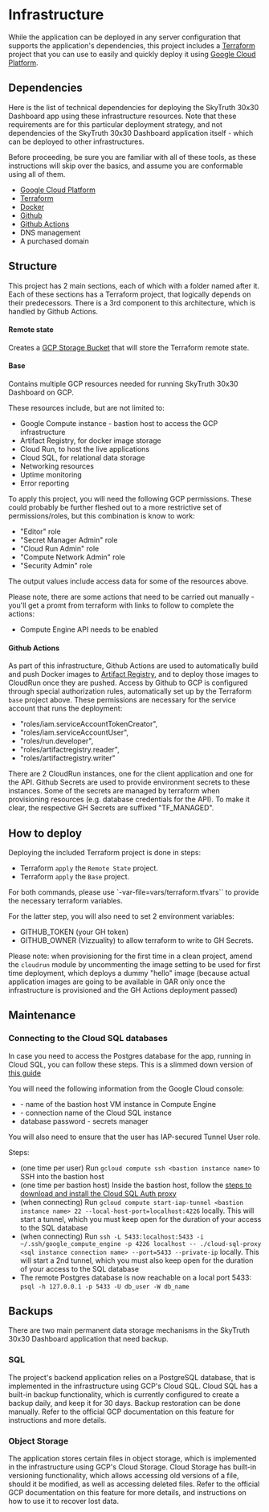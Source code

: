 # Infrastructure

While the application can be deployed in any server configuration that supports the application's dependencies, this project includes a [Terraform](https://www.terraform.io/) project that you can use to easily and quickly deploy it using
[Google Cloud Platform](https://cloud.google.com/).

## Dependencies

Here is the list of technical dependencies for deploying the SkyTruth 30x30 Dashboard app using these infrastructure
resources. Note that these requirements are for this particular deployment strategy, and not dependencies of the SkyTruth 30x30 Dashboard application itself - which can be deployed to other infrastructures.

Before proceeding, be sure you are familiar with all of these tools, as these instructions
will skip over the basics, and assume you are conformable using all of them.

- [Google Cloud Platform](https://cloud.google.com)
- [Terraform](https://www.terraform.io/)
- [Docker](https://www.docker.com/)
- [Github](https://github.com)
- [Github Actions](https://github.com/features/actions)
- DNS management
- A purchased domain

## Structure

This project has 2 main sections, each of which with a folder named after it. Each of these sections has a Terraform project, that logically depends on their predecessors. There is a 3rd component to this architecture, which is handled by Github Actions.

#### Remote state

Creates a [GCP Storage Bucket](https://cloud.google.com/storage/docs/json_api/v1/buckets)
that will store the Terraform remote state.

#### Base

Contains multiple GCP resources needed for running SkyTruth 30x30 Dashboard on GCP.

These resources include, but are not limited to:

- Google Compute instance - bastion host to access the GCP infrastructure
- Artifact Registry, for docker image storage
- Cloud Run, to host the live applications
- Cloud SQL, for relational data storage
- Networking resources
- Uptime monitoring
- Error reporting

To apply this project, you will need the following GCP permissions. These could probably be further fleshed out to a
more restrictive set of permissions/roles, but this combination is know to work:

- "Editor" role
- "Secret Manager Admin" role
- "Cloud Run Admin" role
- "Compute Network Admin" role
- "Security Admin" role

The output values include access data for some of the resources above.

Please note, there are some actions that need to be carried out manually - you'll get a promt from terraform with links to follow to complete the actions:
- Compute Engine API needs to be enabled

#### Github Actions

As part of this infrastructure, Github Actions are used to automatically build and push Docker images to [Artifact Registry](https://cloud.google.com/artifact-registry), and to deploy those images to CloudRun once they are pushed. Access by Github to GCP is configured through special authorization rules, automatically set up by the Terraform `base` project above.
These permissions are necessary for the service account that runs the deployment:
- "roles/iam.serviceAccountTokenCreator",
- "roles/iam.serviceAccountUser",
- "roles/run.developer",
- "roles/artifactregistry.reader",
- "roles/artifactregistry.writer"

There are 2 CloudRun instances, one for the client application and one for the API. Github Secrets are used to provide environment secrets to these instances. Some of the secrets are managed by terraform when provisioning resources (e.g. database credentials for the API). To make it clear, the respective GH Secrets are suffixed "TF_MANAGED".

## How to deploy

Deploying the included Terraform project is done in steps:

- Terraform `apply` the `Remote State` project.
- Terraform `apply` the `Base` project.

For both commands, please use `-var-file=vars/terraform.tfvars`` to provide the necessary terraform variables.

For the latter step, you will also need to set 2 environment variables:
- GITHUB_TOKEN (your GH token)
- GITHUB_OWNER (Vizzuality)
to allow terraform to write to GH Secrets.

Please note: when provisioning for the first time in a clean project, amend the `cloudrun` module by uncommenting the image setting to be used for first time deployment, which deploys a dummy "hello" image (because actual application images are going to be available in GAR only once the infrastructure is provisioned and the GH Actions deployment passed)

## Maintenance

### Connecting to the Cloud SQL databases

In case you need to access the Postgres database for the app, running in Cloud SQL, you can follow these steps.
This is a slimmed down version of [this guide](https://medium.com/google-cloud/cloud-sql-with-private-ip-only-the-good-the-bad-and-the-ugly-de4ac23ce98a)

You will need the following information from the Google Cloud console:
- <bastion-instance-name> - name of the bastion host VM instance in Compute Engine
- <sql instance connection name> - connection name of the Cloud SQL instance
- database password - secrets manager

You will also need to ensure that the user has IAP-secured Tunnel User role.

Steps:
- (one time per user) Run `gcloud compute ssh <bastion instance name>` to SSH into the bastion host
- (one time per bastion host) Inside the bastion host, follow the [steps to download and install
  the Cloud SQL Auth proxy](https://cloud.google.com/sql/docs/postgres/sql-proxy#install)
- (when connecting) Run `gcloud compute start-iap-tunnel <bastion instance name> 22 --local-host-port=localhost:4226` locally. This will start a tunnel, which you must keep open for the duration of your access to the SQL database
- (when connecting) Run `ssh -L 5433:localhost:5433 -i ~/.ssh/google_compute_engine -p 4226 localhost -- ./cloud-sql-proxy <sql instance connection name> --port=5433 --private-ip` locally. This will start a 2nd tunnel, which you must also keep open for the duration of your access to the SQL database
- The remote Postgres database is now reachable on a local port 5433: `psql -h 127.0.0.1 -p 5433 -U db_user -W db_name`

## Backups

There are two main permanent data storage mechanisms in the SkyTruth 30x30 Dashboard application that need backup.

### SQL

The project's backend application relies on a PostgreSQL database, that is implemented in the infrastructure using GCP's Cloud SQL. Cloud SQL has a built-in backup functionality, which is currently configured to create a backup daily, and keep it for 30 days. Backup restoration can be done manually. Refer to the official GCP documentation on this
feature for instructions and more details.

### Object Storage

The application stores certain files in object storage, which is implemented in the infrastructure using GCP's Cloud Storage. Cloud Storage has built-in versioning functionality, which allows accessing old versions of a file, should it
be modified, as well as accessing deleted files. Refer to the official GCP documentation on this feature for more details, and instructions on how to use it to recover lost data.
